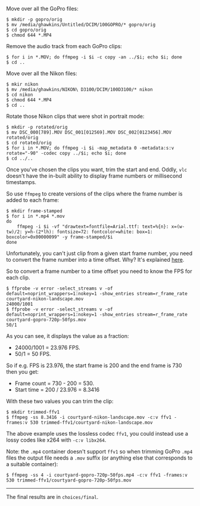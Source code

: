 Move over all the GoPro files:

    $ mkdir -p gopro/orig
    $ mv /media/ghawkins/Untitled/DCIM/100GOPRO/* gopro/orig
    $ cd gopro/orig
    $ chmod 644 *.MP4

Remove the audio track from each GoPro clips:

    $ for i in *.MOV; do ffmpeg -i $i -c copy -an ../$i; echo $i; done
    $ cd ..

Move over all the Nikon files:

    $ mkir nikon
    $ mv /media/ghawkins/NIKON\ D3100/DCIM/100D3100/* nikon
    $ cd nikon
    $ chmod 644 *.MP4
    $ cd ..

Rotate those Nikon clips that were shot in portrait mode:

    $ mkdir -p rotated/orig
    $ mv DSC_000[789].MOV DSC_001[012569].MOV DSC_002[0123456].MOV rotated/orig
    $ cd rotated/orig
    $ for i in *.MOV; do ffmpeg -i $i -map_metadata 0 -metadata:s:v rotate="-90" -codec copy ../$i; echo $i; done
    $ cd ../..

Once you've chosen the clips you want, trim the start and end. Oddly, `vlc` doesn't have the in-built ability to display frame numbers or millisecond timestamps.

So use `ffmpeg` to create versions of the clips where the frame number is added to each frame:

    $ mkdir frame-stamped
    $ for i in *.mp4 *.mov
    do
        ffmpeg -i $i -vf "drawtext=fontfile=Arial.ttf: text=%{n}: x=(w-tw)/2: y=h-(2*lh): fontsize=72: fontcolor=white: box=1: boxcolor=0x00000099" -y frame-stamped/$i
    done

Unfortunately, you can't just clip from a given start frame number, you need to convert the frame number into a time offset. Why? It's explained [here](https://superuser.com/a/459488/238591).

So to convert a frame number to a time offset you need to know the FPS for each clip.

    $ ffprobe -v error -select_streams v -of default=noprint_wrappers=1:nokey=1 -show_entries stream=r_frame_rate courtyard-nikon-landscape.mov 
    24000/1001
    $ ffprobe -v error -select_streams v -of default=noprint_wrappers=1:nokey=1 -show_entries stream=r_frame_rate courtyard-gopro-720p-50fps.mov 
    50/1

As you can see, it displays the value as a fraction:

* 24000/1001 = 23.976 FPS.
* 50/1 = 50 FPS.

So if e.g. FPS is 23.976, the start frame is 200 and the end frame is 730 then you get:

* Frame count = 730 - 200 = 530.
* Start time = 200 / 23.976 = 8.3416

With these two values you can trim the clip:

    $ mkdir trimmed-ffv1
    $ ffmpeg -ss 8.3416 -i courtyard-nikon-landscape.mov -c:v ffv1 -frames:v 530 trimmed-ffv1/courtyard-nikon-landscape.mov

The above example uses the lossless codec `ffv1`, you could instead use a lossy codes like x264 with `-c:v libx264`.

Note: the `.mp4` container doesn't support `ffv1` so when trimming GoPro `.mp4` files the output file needs a `.mov` suffix (or anything else that corresponds to a suitable container):

    $ ffmpeg -ss 4 -i courtyard-gopro-720p-50fps.mp4 -c:v ffv1 -frames:v 530 trimmed-ffv1/courtyard-gopro-720p-50fps.mov

---

The final results are in `choices/final`.
